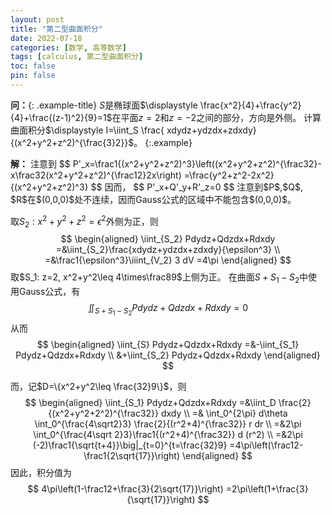 ```yaml
---
layout: post
title: "第二型曲面积分"
date: 2022-07-18
categories: [数学, 高等数学]
tags: [calculus, 第二型曲面积分]
toc: false
pin: false
---
```



**问：**{: .example-title}
$S$是椭球面$\displaystyle \frac{x^2}{4}+\frac{y^2}{4}+\frac{(z-1)^2}{9}=1$在平面$z=2$和$z=-2$之间的部分，方向是外侧。
计算曲面积分$\displaystyle I=\iint_S \frac{ xdydz+ydzdx+zdxdy}{(x^2+y^2+z^2)^{\frac{3}2}}$。
{:.example}

<!-- more -->

<!-- 上面的是摘要分割线 -->

<div class="solution">
<strong class="soln-title">解：</strong>
注意到
$$
P'_x=\frac1{(x^2+y^2+z^2)^3}\left((x^2+y^2+z^2)^{\frac32}-x\frac32(x^2+y^2+z^2)^{\frac12}2x\right)
=\frac{y^2+z^2-2x^2}{(x^2+y^2+z^2)^3}
$$
因而，
$$
P'_x+Q'_y+R'_z=0
$$
注意到$P$,$Q$, $R$在$(0,0,0)$处不连续，因而Gauss公式的区域中不能包含$(0,0,0)$。

取$S_2: x^2+y^2+z^2=\epsilon^2$外侧为正，则
$$
\begin{aligned}
\iint_{S_2} Pdydz+Qdzdx+Rdxdy
=&\iint_{S_2}\frac{xdydz+ydzdx+zdxdy}{\epsilon^3} \\
=&\frac1{\epsilon^3}\iiint_{V_2} 3 dV
=4\pi
\end{aligned}
$$
取$S_1: z=2, x^2+y^2\leq 4\times\frac89$上侧为正。
在曲面$S+S_1-S_2$中使用Gauss公式，有
$$
\iint_{S+S_1-S_2} Pdydz+Qdzdx+Rdxdy = 0
$$
从而
$$
\begin{aligned}
 \iint_{S} Pdydz+Qdzdx+Rdxdy
=&-\iint_{S_1} Pdydz+Qdzdx+Rdxdy \\
 &+\iint_{S_2} Pdydz+Qdzdx+Rdxdy
\end{aligned}
$$

而，记$D=\{x^2+y^2\leq \frac{32}9\}$，则
$$
\begin{aligned}
\iint_{S_1} Pdydz+Qdzdx+Rdxdy
=&\iint_D \frac{2}{(x^2+y^2+2^2)^{\frac32}} dxdy \\
=& \int_0^{2\pi} d\theta \int_0^{\frac{4\sqrt2}3} \frac{2}{(r^2+4)^{\frac32}} r dr \\
=&2\pi \int_0^{\frac{4\sqrt 2}3}\frac1{(r^2+4)^{\frac32}} d (r^2) \\
=&2\pi (-2)\frac1{\sqrt{t+4}}\big|_{t=0}^{t=\frac{32}9}
=4\pi\left(\frac12-\frac1{2\sqrt{17}}\right)
\end{aligned}
$$
因此，积分值为
$$
4\pi\left(1-\frac12+\frac{3}{2\sqrt{17}}\right)
=2\pi\left(1+\frac{3}{\sqrt{17}}\right)
$$
</div>

